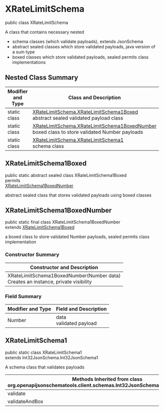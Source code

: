 # XRateLimitSchema
public class XRateLimitSchema

A class that contains necessary nested
- schema classes (which validate payloads), extends JsonSchema
- abstract sealed classes which store validated payloads, java version of a sum type
- boxed classes which store validated payloads, sealed permits class implementations

## Nested Class Summary
| Modifier and Type | Class and Description |
| ----------------- | ---------------------- |
| static class | [XRateLimitSchema.XRateLimitSchema1Boxed](#xratelimitschema1boxed)<br> abstract sealed validated payload class |
| static class | [XRateLimitSchema.XRateLimitSchema1BoxedNumber](#xratelimitschema1boxednumber)<br> boxed class to store validated Number payloads |
| static class | [XRateLimitSchema.XRateLimitSchema1](#xratelimitschema1)<br> schema class |

## XRateLimitSchema1Boxed
public static abstract sealed class XRateLimitSchema1Boxed<br>
permits<br>
[XRateLimitSchema1BoxedNumber](#xratelimitschema1boxednumber)

abstract sealed class that stores validated payloads using boxed classes

## XRateLimitSchema1BoxedNumber
public static final class XRateLimitSchema1BoxedNumber<br>
extends [XRateLimitSchema1Boxed](#xratelimitschema1boxed)

a boxed class to store validated Number payloads, sealed permits class implementation

### Constructor Summary
| Constructor and Description |
| --------------------------- |
| XRateLimitSchema1BoxedNumber(Number data)<br>Creates an instance, private visibility |

### Field Summary
| Modifier and Type | Field and Description |
| ----------------- | ---------------------- |
| Number | data<br>validated payload |

## XRateLimitSchema1
public static class XRateLimitSchema1<br>
extends Int32JsonSchema.Int32JsonSchema1

A schema class that validates payloads

| Methods Inherited from class org.openapijsonschematools.client.schemas.Int32JsonSchema.Int32JsonSchema1 |
| ------------------------------------------------------------------ |
| validate                                                           |
| validateAndBox                                                     |
